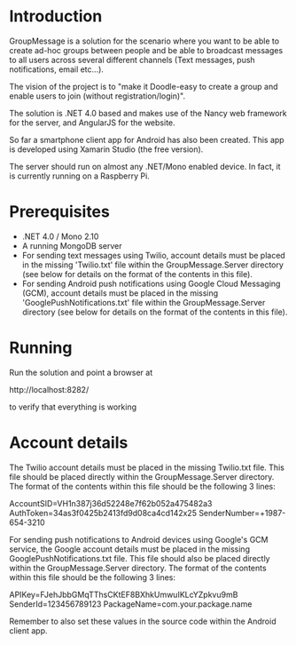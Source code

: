 Introduction
============

GroupMessage is a solution for the scenario where you want to be able to 
create ad-hoc groups between people and be able to broadcast messages to 
all users across several different channels (Text messages, push 
notifications, email etc...).

The vision of the project is to "make it Doodle-easy to create a group
and enable users to join (without registration/login)".

The solution is .NET 4.0 based and makes use of the Nancy web framework
for the server, and AngularJS for the website.

So far a smartphone client app for Android has also been created. This app
is developed using Xamarin Studio (the free version).

The server should run on almost any .NET/Mono enabled device. In fact, 
it is currently running on a Raspberry Pi.

Prerequisites
============
- .NET 4.0 / Mono 2.10
- A running MongoDB server
- For sending text messages using Twilio, account details must be placed in 
the missing 'Twilio.txt' file within the GroupMessage.Server directory (see 
below for details on the format of the contents in this file).
- For sending Android push notifications using Google Cloud Messaging (GCM),
account details must be placed in the missing 'GooglePushNotifications.txt' 
file within the GroupMessage.Server directory (see below for details on the 
format of the contents in this file).

Running
============
Run the solution and point a browser at

http://localhost:8282/

to verify that everything is working

Account details
===============
The Twilio account details must be placed in the missing Twilio.txt file.
This file should be placed directly within the GroupMessage.Server directory.
The format of the contents within this file should be the following 3 lines:

AccountSID=VH1n387j36d52248e7f62b052a475482a3
AuthToken=34as3f0425b2413fd9d08ca4cd142x25
SenderNumber=+1987-654-3210

For sending push notifications to Android devices using Google's GCM service,
the Google account details must be placed in the missing 
GooglePushNotifications.txt file. This file should also be placed directly 
within the GroupMessage.Server directory.
The format of the contents within this file should be the following 3 lines:

APIKey=FJehJbbGMqTThsCKtEF8BXhkUmwuIKLcYZpkvu9mB
SenderId=123456789123
PackageName=com.your.package.name

Remember to also set these values in the source code within the Android 
client app.